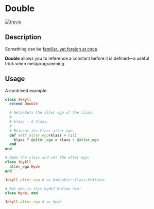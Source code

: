 # Double

[![travis][status]][travis]

## Description

Something can be [familiar, yet foreign at once][uncanny].

**Double** allows you to reference a constant before it is defined—a useful
trick when metaprogramming.

## Usage

A contrived example:

```ruby
class Jekyll
  extend Double

  # Gets/Sets the alter ego of the class.
  #
  # klass - A Class.
  #
  # Returns the Class alter ego.
  def self.alter_ego(klass = nil)
    klass ? @alter_ego = klass : @alter_ego
  end
end

# Open the class and set the alter ego:
class Jeykll
  alter_ego Hyde
end

Jekyll.alter_ego # => #<Double::Klass:0x3fabc>

# But who is this Hyde? Define him:
class Hyde; end

Jekyll.alter_ego # => Hyde
```

[status]: https://secure.travis-ci.org/hakanensari/double.png
[travis]: http://travis-ci.org/hakanensari/double
[uncanny]: http://www-rohan.sdsu.edu/~amtower/uncanny.html

